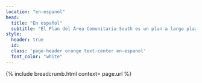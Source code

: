 ```yaml
---
location: "en-espanol"
head:
  title: "En español"
  subtitle: "El Plan del Área Comunitaria South es un plan a largo plazo para el futuro. ¡Gracias por tomarse el tiempo de leer sobre cómo se desarrollará el plan y cómo puede participar!"
style:
  header: true
  id:
  class: 'page-header orange text-center en-espanol'
  font_color: "white"
---
```

{% include breadcrumb.html context= page.url %}
